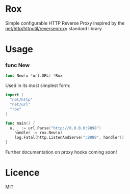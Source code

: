 # Rox
Simple configurable HTTP Reverse Proxy inspired by the [net/http/httputil/reverseproxy](https://github.com/golang/go/blob/master/src/net/http/httputil/reverseproxy.go) standard library.

# Usage
### func New
```go
func New(u *url.URL) *Rox
```

Used in its most simplest form:
```go
import (
  "net/http"
  "net/url"
  "rox"
)

func main() {
  u, _ := url.Parse("http://0.0.0.0:9898")
	handler := rox.New(u)
	log.Fatal(http.ListenAndServe(":8080", handler))
}
```
Further documentation on proxy hooks coming soon!

# Licence
MIT

